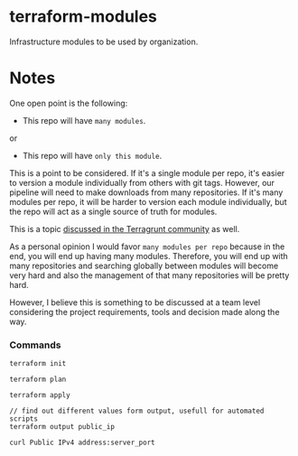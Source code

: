 # terraform-modules
Infrastructure modules to be used by organization.


# Notes

One open point is the following:

* This repo will have `many modules`. 

or

* This repo will have `only this module`.

This is a point to be considered. If it's a single module per repo, it's easier to version a module individually from others with git tags. However, our pipeline will need
to make downloads from many repositories. If it's many modules per repo, it will be harder to version each module individually, but the repo will act as a single source of truth for
modules.

This is a topic [discussed in the Terragrunt community](https://github.com/gruntwork-io/terragrunt-infrastructure-modules-example#monorepo-vs-polyrepo) as well.

As a personal opinion I would favor `many modules per repo` because in the end, you will end up having many modules. Therefore, you will end 
up with many repositories and searching globally between modules will become very hard and also the management of that many repositories will be pretty hard.

However, I believe this is something to be discussed at a team level considering the project requirements, tools and decision made along the way.


### Commands

```
terraform init

terraform plan 

terraform apply

// find out different values form output, usefull for automated scripts
terraform output public_ip

curl Public IPv4 address:server_port
```